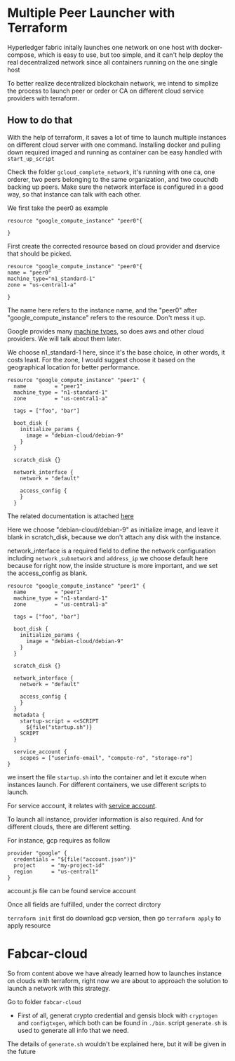 # Multiple Peer Launcher with Terraform

Hyperledger fabric initally launches one network on one host with docker-compose, which is easy to use, but too simple, and it can't help deploy the real decentralized network since all containers running on the one single host

To better realize decentralized blockchain network, we intend to simplize the process to launch peer or order or CA on different cloud service providers with terraform.

## How to do that
With the help of terraform, it saves a lot of time to launch multiple instances on different cloud server with one command. Installing docker and pulling down required imaged and running as container can be easy handled with `start_up_script`

Check the folder `gcloud_complete_network`, it's running with one ca, one orderer, two peers belonging to the same organization, and two couchdb backing up peers. Make sure the network interface is configured in a good way, so that instance can talk with each other.

We first take the peer0 as example

```
resource "google_compute_instance" "peer0"{

}
```
First create the corrected resource based on cloud provider and dservice that should be picked. 

```
resource "google_compute_instance" "peer0"{
name = "peer0"
machine_type="n1_standard-1"
zone = "us-central1-a"

}
```
The name here refers to the instance name, and the "peer0" after "google_compute_instance" refers to the resource. Don't mess it up.

Google provides many [machine types](https://cloud.google.com/compute/docs/machine-types), so does aws and other cloud providers. We will talk about them later.

We choose n1_standard-1 here, since it's the base choice, in other words, it costs least. For the zone, I would suggest choose it based on the geographical location for better performance. 

```
resource "google_compute_instance" "peer1" {
  name         = "peer1"
  machine_type = "n1-standard-1"
  zone         = "us-central1-a"

  tags = ["foo", "bar"]

  boot_disk {
    initialize_params {
      image = "debian-cloud/debian-9"
    }
  }

  scratch_disk {}

  network_interface {
    network = "default"

    access_config {
    }
  }

```
The related documentation is attached [here](https://www.terraform.io/docs/providers/google/r/compute_instance.html)

Here we choose "debian-cloud/debian-9" as initialize image,
and leave it blank in scratch_disk, because we don't attach any disk with the instance.

network_interface is a required field to define the network configuration including `network` ,`subnetwork` and `address_ip`
we choose default here because for right now, the inside structure is more important, and we set the access_config as blank.
```
resource "google_compute_instance" "peer1" {
  name         = "peer1"
  machine_type = "n1-standard-1"
  zone         = "us-central1-a"

  tags = ["foo", "bar"]

  boot_disk {
    initialize_params {
      image = "debian-cloud/debian-9"
    }
  }

  scratch_disk {}

  network_interface {
    network = "default"

    access_config {
    }
  }
  metadata {
    startup-script = <<SCRIPT
      ${file("startup.sh")}
    SCRIPT
  }

  service_account {
    scopes = ["userinfo-email", "compute-ro", "storage-ro"]
}
```

we insert the file `startup.sh` into the container and let it excute when instances launch. For different containers, we use different scripts to launch. 

For service account, it relates with [service account](https://cloud.google.com/iam/docs/granting-roles-to-service-accounts?_ga=2.42888045.-958217068.1539465486). 


To launch all instance, provider information is also required.
And for different clouds, there are different setting.

For instance, gcp requires as follow
```
provider "google" {
  credentials = "${file("account.json")}"
  project     = "my-project-id"
  region      = "us-central1"
}
```

account.js file can be found service account

Once all fields are fulfilled, under the correct dirctory

`terraform init` first do download gcp version, 
then go `terraform apply` to apply resource 


# Fabcar-cloud

So from content above we have already learned how to launches instance on clouds with terraform, right now we are about to approach the solution to  launch a network with this strategy.

Go to folder `fabcar-cloud`

* First of all, generat crypto credential and gensis block with `cryptogen` and `configtxgen`, which both can be found in `./bin`.
script `generate.sh` is used to generate all info that we need.

The details of `generate.sh` wouldn't be explained here, but it will be given in the future











